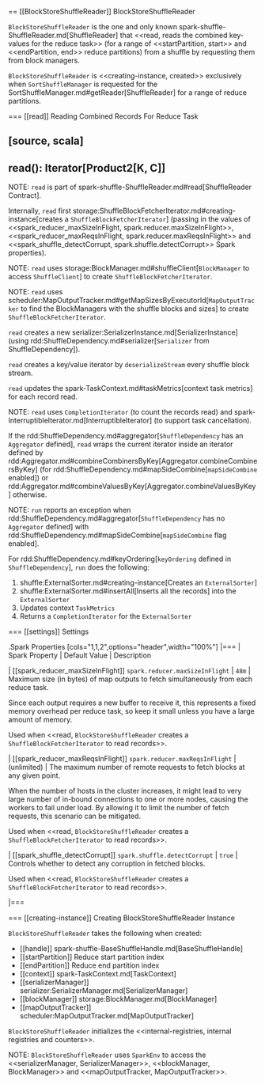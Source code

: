 == [[BlockStoreShuffleReader]] BlockStoreShuffleReader

`BlockStoreShuffleReader` is the one and only known spark-shuffle-ShuffleReader.md[ShuffleReader] that <<read, reads the combined key-values for the reduce task>> (for a range of <<startPartition, start>> and <<endPartition, end>> reduce partitions) from a shuffle by requesting them from block managers.

`BlockStoreShuffleReader` is <<creating-instance, created>> exclusively when `SortShuffleManager` is requested for the SortShuffleManager.md#getReader[ShuffleReader] for a range of reduce partitions.

=== [[read]] Reading Combined Records For Reduce Task

[source, scala]
----
read(): Iterator[Product2[K, C]]
----

NOTE: `read` is part of spark-shuffle-ShuffleReader.md#read[ShuffleReader Contract].

Internally, `read` first storage:ShuffleBlockFetcherIterator.md#creating-instance[creates a `ShuffleBlockFetcherIterator`] (passing in the values of <<spark_reducer_maxSizeInFlight, spark.reducer.maxSizeInFlight>>, <<spark_reducer_maxReqsInFlight, spark.reducer.maxReqsInFlight>> and <<spark_shuffle_detectCorrupt, spark.shuffle.detectCorrupt>> Spark properties).

NOTE: `read` uses storage:BlockManager.md#shuffleClient[`BlockManager` to access `ShuffleClient`] to create `ShuffleBlockFetcherIterator`.

NOTE: `read` uses scheduler:MapOutputTracker.md#getMapSizesByExecutorId[`MapOutputTracker` to find the BlockManagers with the shuffle blocks and sizes] to create `ShuffleBlockFetcherIterator`.

`read` creates a new serializer:SerializerInstance.md[SerializerInstance] (using rdd:ShuffleDependency.md#serializer[`Serializer` from ShuffleDependency]).

`read` creates a key/value iterator by `deserializeStream` every shuffle block stream.

`read` updates the spark-TaskContext.md#taskMetrics[context task metrics] for each record read.

NOTE: `read` uses `CompletionIterator` (to count the records read) and spark-InterruptibleIterator.md[InterruptibleIterator] (to support task cancellation).

If the rdd:ShuffleDependency.md#aggregator[`ShuffleDependency` has an `Aggregator` defined], `read` wraps the current iterator inside an iterator defined by rdd:Aggregator.md#combineCombinersByKey[Aggregator.combineCombinersByKey] (for rdd:ShuffleDependency.md#mapSideCombine[`mapSideCombine` enabled]) or rdd:Aggregator.md#combineValuesByKey[Aggregator.combineValuesByKey] otherwise.

NOTE: `run` reports an exception when rdd:ShuffleDependency.md#aggregator[`ShuffleDependency` has no `Aggregator` defined] with rdd:ShuffleDependency.md#mapSideCombine[`mapSideCombine` flag enabled].

For rdd:ShuffleDependency.md#keyOrdering[`keyOrdering` defined in `ShuffleDependency`], `run` does the following:

1. shuffle:ExternalSorter.md#creating-instance[Creates an `ExternalSorter`]
2. shuffle:ExternalSorter.md#insertAll[Inserts all the records] into the `ExternalSorter`
3. Updates context `TaskMetrics`
4. Returns a `CompletionIterator` for the `ExternalSorter`

=== [[settings]] Settings

.Spark Properties
[cols="1,1,2",options="header",width="100%"]
|===
| Spark Property
| Default Value
| Description

| [[spark_reducer_maxSizeInFlight]] `spark.reducer.maxSizeInFlight`
| `48m`
| Maximum size (in bytes) of map outputs to fetch simultaneously from each reduce task.

Since each output requires a new buffer to receive it, this represents a fixed memory overhead per reduce task, so keep it small unless you have a large amount of memory.

Used when <<read, `BlockStoreShuffleReader` creates a `ShuffleBlockFetcherIterator` to read records>>.

| [[spark_reducer_maxReqsInFlight]] `spark.reducer.maxReqsInFlight`
| (unlimited)
| The maximum number of remote requests to fetch blocks at any given point.

When the number of hosts in the cluster increases, it might lead to very large number of in-bound connections to one or more nodes, causing the workers to fail under load. By allowing it to limit the number of fetch requests, this scenario can be mitigated.

Used when <<read, `BlockStoreShuffleReader` creates a `ShuffleBlockFetcherIterator` to read records>>.

| [[spark_shuffle_detectCorrupt]] `spark.shuffle.detectCorrupt`
| `true`
| Controls whether to detect any corruption in fetched blocks.

Used when <<read, `BlockStoreShuffleReader` creates a `ShuffleBlockFetcherIterator` to read records>>.

|===

=== [[creating-instance]] Creating BlockStoreShuffleReader Instance

`BlockStoreShuffleReader` takes the following when created:

* [[handle]] spark-shuffle-BaseShuffleHandle.md[BaseShuffleHandle]
* [[startPartition]] Reduce start partition index
* [[endPartition]] Reduce end partition index
* [[context]] spark-TaskContext.md[TaskContext]
* [[serializerManager]] serializer:SerializerManager.md[SerializerManager]
* [[blockManager]] storage:BlockManager.md[BlockManager]
* [[mapOutputTracker]] scheduler:MapOutputTracker.md[MapOutputTracker]

`BlockStoreShuffleReader` initializes the <<internal-registries, internal registries and counters>>.

NOTE: `BlockStoreShuffleReader` uses `SparkEnv` to access the <<serializerManager, SerializerManager>>, <<blockManager, BlockManager>> and <<mapOutputTracker, MapOutputTracker>>.
